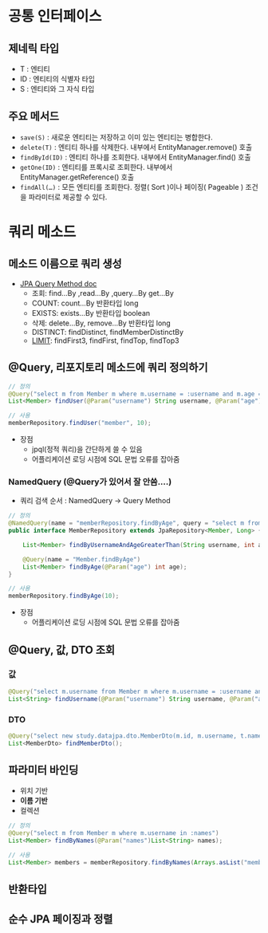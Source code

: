# 공통 인터페이스
## 제네릭 타입
- T : 엔티티
- ID : 엔티티의 식별자 타입
- S : 엔티티와 그 자식 타입

## 주요 메서드
- ```save(S)``` : 새로운 엔티티는 저장하고 이미 있는 엔티티는 병합한다.
- ```delete(T)``` : 엔티티 하나를 삭제한다. 내부에서 EntityManager.remove() 호출
- ```findById(ID)``` : 엔티티 하나를 조회한다. 내부에서 EntityManager.find() 호출
- ```getOne(ID)``` : 엔티티를 프록시로 조회한다. 내부에서 EntityManager.getReference() 호출
- ```findAll(…)``` : 모든 엔티티를 조회한다. 정렬( Sort )이나 페이징( Pageable ) 조건을 파라미터로 제공할 수
있다.

# 쿼리 메소드

## 메소드 이름으로 쿼리 생성
- [JPA Query Method doc](https://docs.spring.io/spring-data/jpa/reference/jpa/query-methods.html)
  - 조회: find…By ,read…By ,query…By get…By
  - COUNT: count…By 반환타입 long
  - EXISTS: exists…By 반환타입 boolean
  - 삭제: delete…By, remove…By 반환타입 long
  - DISTINCT: findDistinct, findMemberDistinctBy
  - [LIMIT](https://docs.spring.io/spring-data/jpa/reference/repositories/query-methods-details.html#repositories.limit-query-result): findFirst3, findFirst, findTop, findTop3

## @Query, 리포지토리 메소드에 쿼리 정의하기
```java
// 정의
@Query("select m from Member m where m.username = :username and m.age = :age")
List<Member> findUser(@Param("username") String username, @Param("age") int age);

// 사용
memberRepository.findUser("member", 10);
```
- 장점
  - jpql(정적 쿼리)을 간단하게 쓸 수 있음
  - 어플리케이션 로딩 시점에 SQL 문법 오류를 잡아줌

### NamedQuery (@Query가 있어서 잘 안씀....)
- 쿼리 검색 순서 : NamedQuery -> Query Method
```java
// 정의
@NamedQuery(name = "memberRepository.findByAge", query = "select m from Member m where age = :age")
public interface MemberRepository extends JpaRepository<Member, Long> {

    List<Member> findByUsernameAndAgeGreaterThan(String username, int age);

    @Query(name = "Member.findByAge")
    List<Member> findByAge(@Param("age") int age);
}

// 사용
memberRepository.findByAge(10);

```
- 장점
  - 어플리케이션 로딩 시점에 SQL 문법 오류를 잡아줌

## @Query, 값, DTO 조회
### 값
```java
@Query("select m.username from Member m where m.username = :username and m.age = :age")
List<String> findUsername(@Param("username") String username, @Param("age") int age);
```

### DTO
```java
@Query("select new study.datajpa.dto.MemberDto(m.id, m.username, t.name) from Member m join m.team t")
List<MemberDto> findMemberDto();
```

## 파라미터 바인딩
- 위치 기반
- **이름 기반**
- 컬렉션 
```java
// 정의
@Query("select m from Member m where m.username in :names")
List<Member> findByNames(@Param("names")List<String> names);

// 사용
List<Member> members = memberRepository.findByNames(Arrays.asList("memberA", "memberB"));
```

## 반환타입

## 순수 JPA 페이징과 정렬

